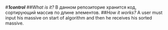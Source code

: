 #***1control***
##*What is it?*
В данном репозиторие хранится код, сортирующий массив по длине элементов.
##*How it works?*
A user must input his massive on start of algorithm and then he receives his sorted massive.
